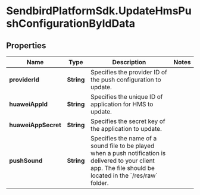# SendbirdPlatformSdk.UpdateHmsPushConfigurationByIdData

## Properties

Name | Type | Description | Notes
------------ | ------------- | ------------- | -------------
**providerId** | **String** | Specifies the provider ID of the push configuration to update. | 
**huaweiAppId** | **String** | Specifies the unique ID of application for HMS to update. | 
**huaweiAppSecret** | **String** | Specifies the secret key of the application to update. | 
**pushSound** | **String** | Specifies the name of a sound file to be played when a push notification is delivered to your client app. The file should be located in the &#x60;/res/raw&#x60; folder. | 


